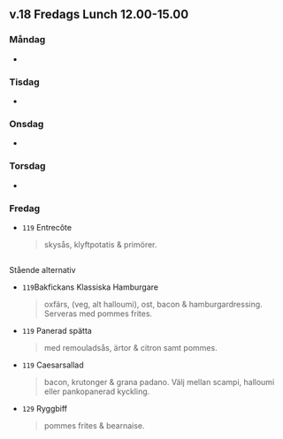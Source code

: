 
  
## v.18 Fredags Lunch 12.00-15.00

### Måndag 

*  
  > 
 
  


### Tisdag

* 
  > 
  


### Onsdag

* 
  >   



### Torsdag

* 
  > 


   
### Fredag

* `119` Entrecôte 
   >  skysås, klyftpotatis & primörer.
## 

Stående alternativ

* `119`Bakfickans Klassiska Hamburgare
  >oxfärs, (veg, alt halloumi), ost, bacon & hamburgardressing. Serveras med pommes frites.

* `119`  Panerad spätta
  >   med remouladsås, ärtor & citron samt pommes.

* `119` Caesarsallad
  > bacon, krutonger & grana padano. Välj mellan scampi, halloumi eller pankopanerad kyckling.
  
* `129` Ryggbiff
  > pommes frites & bearnaise.

